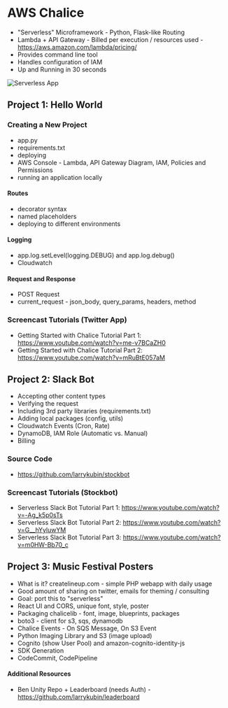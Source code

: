 # AWS Chalice

* "Serverless" Microframework - Python, Flask-like Routing
* Lambda + API Gateway - Billed per execution / resources used - https://aws.amazon.com/lambda/pricing/
* Provides command line tool
* Handles configuration of IAM
* Up and Running in 30 seconds

![Serverless App](https://d1.awsstatic.com/Test%20Images/Kate%20Test%20Images/Serverless_Web_App_LP_assets-12.da876b91b6451199d3582b6cc81dc17ff7e5791f.png)

## Project 1: Hello World

### Creating a New Project

* app.py
* requirements.txt
* deploying
* AWS Console - Lambda, API Gateway Diagram, IAM, Policies and Permissions
* running an application locally

#### Routes

* decorator syntax
* named placeholders
* deploying to different environments

#### Logging

* app.log.setLevel(logging.DEBUG) and app.log.debug()
* Cloudwatch

#### Request and Response

* POST Request
* current_request - json_body, query_params, headers, method

### Screencast Tutorials (Twitter App)

* Getting Started with Chalice Tutorial Part 1: https://www.youtube.com/watch?v=me-v7BCaZH0
* Getting Started with Chalice Tutorial Part 2: https://www.youtube.com/watch?v=mRuBtE057aM

## Project 2: Slack Bot

* Accepting other content types
* Verifying the request
* Including 3rd party libraries (requirements.txt)
* Adding local packages (config, utils)
* Cloudwatch Events (Cron, Rate)
* DynamoDB, IAM Role (Automatic vs. Manual)
* Billing

### Source Code

* https://github.com/larrykubin/stockbot

### Screencast Tutorials (Stockbot)

* Serverless Slack Bot Tutorial Part 1: https://www.youtube.com/watch?v=-Ag_k5p0sTs
* Serverless Slack Bot Tutorial Part 2: https://www.youtube.com/watch?v=G__hYyluwYM
* Serverless Slack Bot Tutorial Part 3: https://www.youtube.com/watch?v=m0HW-Bb70_c

## Project 3: Music Festival Posters

* What is it? createlineup.com - simple PHP webapp with daily usage
* Good amount of sharing on twitter, emails for theming / consulting
* Goal: port this to "serverless"
* React UI and CORS, unique font, style, poster
* Packaging chalicelib - font, image, blueprints, packages
* boto3 - client for s3, sqs, dynamodb
* Chalice Events - On SQS Message, On S3 Event
* Python Imaging Library and S3 (image upload)
* Cognito (show User Pool) and amazon-cognito-identity-js
* SDK Generation
* CodeCommit, CodePipeline

#### Additional Resources

* Ben Unity Repo + Leaderboard (needs Auth) - https://github.com/larrykubin/leaderboard
